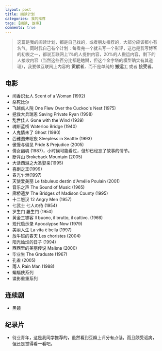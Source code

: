 ```yaml
---
layout: post
title: 阅读计划
categories: 我的推荐
tags: [阅读, 故事]
comments: true
---
```


>这篇是我的阅读计划，都是自己找的，或者朋友推荐的，大部分应该都小有名气。同时我自己有个计划：每看完一个就去写一个影评，这也是我写博客的初衷之一，都说互联网上1%的人提供内容，20%的人搬运内容，剩下的人接收内容（当然这些百分比都是瞎掰，但这个金字塔的模型确实有其道理），我要做互联网上内容的 **贡献者**，而不是单纯的 **搬运工** 或者 **接受者**。

## 电影

- 闻香识女人 Scent of a Woman (1992)
- 杀死比尔
- 飞越疯人院 One Flew Over the Cuckoo's Nest (1975)
- 拯救大兵瑞恩 Saving Private Ryan (1998)
- 乱世佳人 Gone with the Wind (1939)
- 魂断蓝桥 Waterloo Bridge (1940)
- 人鬼情未了 Ghost (1990)
- 西雅图未眠夜 Sleepless in Seattle (1993)
- 傲慢与偏见 Pride & Prejudice (2005)
- 倩女幽魂 (1987)，小时候可能看过，但却已经忘了故事的情节。
- 断背山 Brokeback Mountain (2005)
- 大话西游之大圣娶亲(1995)
- 喜剧之王(1999)
- 春光乍泄(1997)
- 天使爱美丽 Le fabuleux destin d'Amélie Poulain (2001)
- 音乐之声 The Sound of Music (1965)
- 廊桥遗梦 The Bridges of Madison County (1995)
- 十二怒汉 12 Angry Men (1957)
- 七武士 七人の侍 (1954)
- 罗生门 羅生門 (1950)
- 黄金三镖客 Il buono, il brutto, il cattivo. (1966)
- 现代启示录 Apocalypse Now (1979)
- 美丽人生 La vita è bella (1997)
- 放牛班的春天 Les choristes (2004)
- 阳光灿烂的日子 (1994)
- 西西里的美丽传说 Malèna (2000)
- 毕业生 The Graduate (1967)
- 孔雀 (2005)
- 雨人 Rain Man (1988)
- 蝙蝠侠系列
- 谍影重重系列

## 连续剧

- 黑镜

## 纪录片

- 待业青年，这是我同学推荐的，虽然看到豆瓣上评分有点低，而且颇受诟病，但还是觉得看一看吧。
